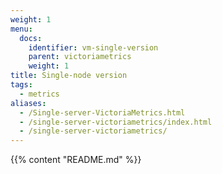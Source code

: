 ```yaml
---
weight: 1
menu:
  docs:
    identifier: vm-single-version
    parent: victoriametrics
    weight: 1
title: Single-node version
tags:
  - metrics
aliases:
  - /Single-server-VictoriaMetrics.html
  - /single-server-victoriametrics/index.html
  - /single-server-victoriametrics/
---
```

{{% content "README.md" %}}
